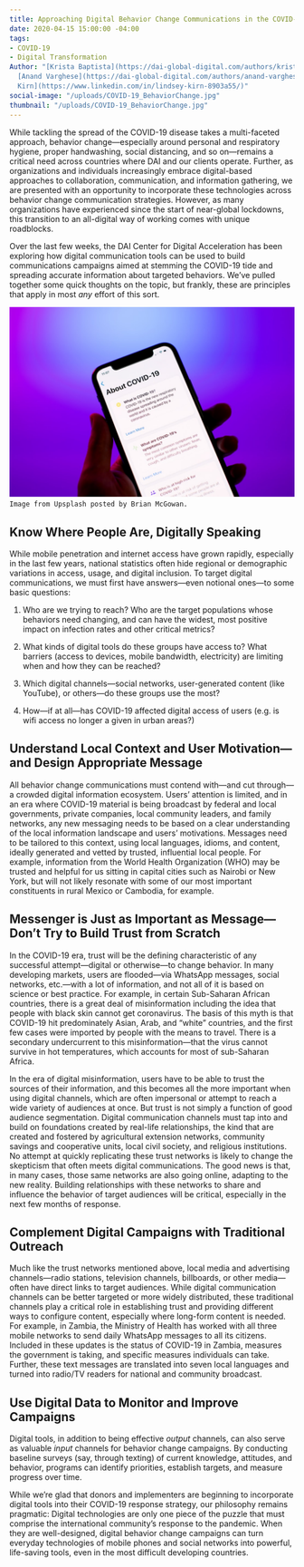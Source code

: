 ```yaml
---
title: Approaching Digital Behavior Change Communications in the COVID-19 Era
date: 2020-04-15 15:00:00 -04:00
tags:
- COVID-19
- Digital Transformation
Author: "[Krista Baptista](https://dai-global-digital.com/authors/krista-baptista/),
  [Anand Varghese](https://dai-global-digital.com/authors/anand-varghese/) and [Lindsey
  Kirn](https://www.linkedin.com/in/lindsey-kirn-8903a55/)"
social-image: "/uploads/COVID-19_BehaviorChange.jpg"
thumbnail: "/uploads/COVID-19_BehaviorChange.jpg"
---
```


While tackling the spread of the COVID-19 disease takes a multi-faceted approach, behavior change—especially around personal and respiratory hygiene, proper handwashing, social distancing, and so on—remains a critical need across countries where DAI and our clients operate. Further, as organizations and individuals increasingly embrace digital-based approaches to collaboration, communication, and information gathering, we are presented with an opportunity to incorporate these technologies across behavior change communication strategies. However, as many organizations have experienced since the start of near-global lockdowns, this transition to an all-digital way of working comes with unique roadblocks.

Over the last few weeks, the DAI Center for Digital Acceleration has been exploring how digital communication tools can be used to build communications campaigns aimed at stemming the COVID-19 tide and spreading accurate information about targeted behaviors. We’ve pulled together some quick thoughts on the topic, but frankly, these are principles that apply in most *any* effort of this sort.

![COVID-19_BehaviorChange.jpg](/uploads/COVID-19_BehaviorChange.jpg)`Image from Upsplash posted by Brian McGowan.`

## Know Where People Are, Digitally Speaking

While mobile penetration and internet access have grown rapidly, especially in the last few years, national statistics often hide regional or demographic variations in access, usage, and digital inclusion. To target digital communications, we must first have answers—even notional ones—to some basic questions:

1. Who are we trying to reach? Who are the target populations whose behaviors need changing, and can have the widest, most positive impact on infection rates and other critical metrics?

2. What kinds of digital tools do these groups have access to? What barriers (access to devices, mobile bandwidth, electricity) are limiting when and how they can be reached?

3. Which digital channels—social networks, user-generated content (like YouTube), or others—do these groups use the most?

4. How—if at all—has COVID-19 affected digital access of users (e.g. is wifi access no longer a given in urban areas?)

## Understand Local Context and User Motivation—and Design Appropriate Message

All behavior change communications must contend with—and cut through—a crowded digital information ecosystem. Users’ attention is limited, and in an era where COVID-19 material is being broadcast by federal and local governments, private companies, local community leaders, and family networks, any new messaging needs to be based on a clear understanding of the local information landscape and users’ motivations. Messages need to be tailored to this context, using local languages, idioms, and content, ideally generated and vetted by trusted, influential local people. For example, information from the World Health Organization (WHO) may be trusted and helpful for us sitting in capital cities such as Nairobi or New York, but will not likely resonate with some of our most important constituents in rural Mexico or Cambodia, for example.

## Messenger is Just as Important as Message—Don’t Try to Build Trust from Scratch

In the COVID-19 era, trust will be the defining characteristic of any successful attempt—digital or otherwise—to change behavior. In many developing markets, users are flooded—via WhatsApp messages, social networks, etc.—with a lot of information, and not all of it is based on science or best practice. For example, in certain Sub-Saharan African countries, there is a great deal of misinformation including the idea that people with black skin cannot get coronavirus. The basis of this myth is that COVID-19 hit predominately Asian, Arab, and “white” countries, and the first few cases were imported by people with the means to travel. There is a secondary undercurrent to this misinformation—that the virus cannot survive in hot temperatures, which accounts for most of sub-Saharan Africa.

In the era of digital misinformation, users have to be able to trust the sources of their information, and this becomes all the more important when using digital channels, which are often impersonal or attempt to reach a wide variety of audiences at once. But trust is not simply a function of good audience segmentation. Digital communication channels must tap into and build on foundations created by real-life relationships, the kind that are created and fostered by agricultural extension networks, community savings and cooperative units, local civil society, and religious institutions. No attempt at quickly replicating these trust networks is likely to change the skepticism that often meets digital communications. The good news is that, in many cases, those same networks are also going online, adapting to the new reality. Building relationships with these networks to share and influence the behavior of target audiences will be critical, especially in the next few months of response.

## Complement Digital Campaigns with Traditional Outreach

Much like the trust networks mentioned above, local media and advertising channels—radio stations, television channels, billboards, or other media—often have direct links to target audiences. While digital communication channels can be better targeted or more widely distributed, these traditional channels play a critical role in establishing trust and providing different ways to configure content, especially where long-form content is needed. For example, in Zambia, the Ministry of Health has worked with all three mobile networks to send daily WhatsApp messages to all its citizens. Included in these updates is the status of COVID-19 in Zambia, measures the government is taking, and specific measures individuals can take. Further, these text messages are translated into seven local languages and turned into radio/TV readers for national and community broadcast.

## Use Digital Data to Monitor and Improve Campaigns

Digital tools, in addition to being effective *output* channels, can also serve as valuable *input* channels for behavior change campaigns. By conducting baseline surveys (say, through texting) of current knowledge, attitudes, and behavior, programs can identify priorities, establish targets, and measure progress over time.

While we’re glad that donors and implementers are beginning to incorporate digital tools into their COVID-19 response strategy, our philosophy remains pragmatic: Digital technologies are only one piece of the puzzle that must comprise the international community’s response to the pandemic. When they are well-designed, digital behavior change campaigns can turn everyday technologies of mobile phones and social networks into powerful, life-saving tools, even in the most difficult developing countries.